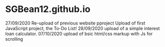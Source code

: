 # SGBean12.github.io
 27/09/2020
 Re-upload of previous website pproject
 Upload of first JavaScript project, the To-Do List!
 28/09/2020
 upload of a simple interest loan calculator.
 07/10/2020
 upload of bsic html/css markup with Js for scrolling
